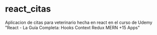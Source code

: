 # react_citas
Aplicacion de citas para veterinario hecha en react en el curso de Udemy "React - La Guía Completa: Hooks Context Redux MERN +15 Apps"
